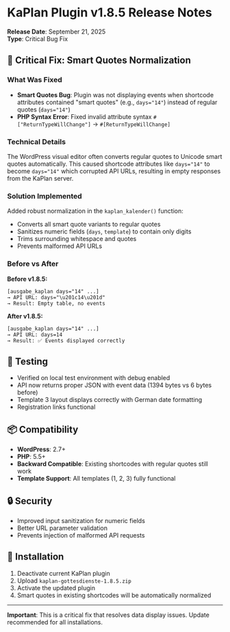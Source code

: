 # KaPlan Plugin v1.8.5 Release Notes

**Release Date**: September 21, 2025  
**Type**: Critical Bug Fix

## 🔧 Critical Fix: Smart Quotes Normalization

### What Was Fixed
- **Smart Quotes Bug**: Plugin was not displaying events when shortcode attributes contained "smart quotes" (e.g., `days="14"`) instead of regular quotes (`days="14"`)
- **PHP Syntax Error**: Fixed invalid attribute syntax `#["ReturnTypeWillChange"]` → `#[ReturnTypeWillChange]`

### Technical Details
The WordPress visual editor often converts regular quotes to Unicode smart quotes automatically. This caused shortcode attributes like `days="14"` to become `days="14"` which corrupted API URLs, resulting in empty responses from the KaPlan server.

### Solution Implemented
Added robust normalization in the `kaplan_kalender()` function:
- Converts all smart quote variants to regular quotes
- Sanitizes numeric fields (`days`, `template`) to contain only digits
- Trims surrounding whitespace and quotes
- Prevents malformed API URLs

### Before vs After

**Before v1.8.5:**
```
[ausgabe_kaplan days="14" ...] 
→ API URL: days="\u201c14\u201d" 
→ Result: Empty table, no events
```

**After v1.8.5:**
```
[ausgabe_kaplan days="14" ...] 
→ API URL: days=14 
→ Result: ✅ Events displayed correctly
```

## 🧪 Testing
- Verified on local test environment with debug enabled
- API now returns proper JSON with event data (1394 bytes vs 6 bytes before)
- Template 3 layout displays correctly with German date formatting
- Registration links functional

## 📦 Compatibility
- **WordPress**: 2.7+
- **PHP**: 5.5+
- **Backward Compatible**: Existing shortcodes with regular quotes still work
- **Template Support**: All templates (1, 2, 3) fully functional

## 🔒 Security
- Improved input sanitization for numeric fields
- Better URL parameter validation
- Prevents injection of malformed API requests

## 🚀 Installation
1. Deactivate current KaPlan plugin
2. Upload `kaplan-gottesdienste-1.8.5.zip`
3. Activate the updated plugin
4. Smart quotes in existing shortcodes will be automatically normalized

---
**Important**: This is a critical fix that resolves data display issues. Update recommended for all installations.